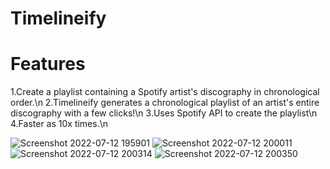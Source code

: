 # Timelineify

# Features
1.Create a playlist containing a Spotify artist's discography in chronological order.\n
2.Timelineify generates a chronological playlist of an artist's entire discography with a few clicks!\n
3.Uses Spotify API to create the playlist\n
4.Faster as 10x times.\n

![Screenshot 2022-07-12 195901](https://user-images.githubusercontent.com/96676636/178518862-7e5f5e8d-c5c5-4d60-8264-56285d2a8f79.jpg)
![Screenshot 2022-07-12 200011](https://user-images.githubusercontent.com/96676636/178518920-ca431c93-bf47-4e9e-b9bf-49d39747c8cc.jpg)
![Screenshot 2022-07-12 200314](https://user-images.githubusercontent.com/96676636/178518986-120a5d27-8099-4cff-96d7-d949f546a600.jpg)
![Screenshot 2022-07-12 200350](https://user-images.githubusercontent.com/96676636/178518642-06b3d4c0-7178-4218-9c6b-a0ba12fb9632.jpg)

